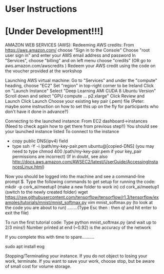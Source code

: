 # User Instructions 


# [Under Development!!!]

AMAZON WEB SERVICES (AWS):
Redeeming AWS credits:
From https://aws.amazon.com/ choose "Sign in to the Console"
Choose "root user sign in" and enter your AWS email address and password
In "Services", choose "billing" and on left menu choose "credits"  (OR go to aws.amazon.com/awscredits )
Redeem your AWS credit using the code on the voucher provided at the workshop

Launching AWS virtual machine:
Go to "Services" and under the "compute" heading, choose "EC2"
Set "region" in top-right corner to be Ireland
Click on "Launch Instance"
Select "Deep Learning AMI CUDA 8 Ubuntu Version"
Scroll down and select "GPU compute ... p2.xlarge"
Click Review and Launch
Click Launch
Choose your existing key pair (.pem) file   (Peter: maybe some instruction on how to set this up on the fly for participants who don't have it done in advance?) 

Connecting to the launched instance:
From EC2 dashboard->instances  (Need to check again how to get there from previous step!!)
You should see your launched instance listed
To connect to the instance 
 - copy public DNS(ipv4) field
 - type ssh -Y -i /path/my-key-pair.pem ubuntu@[copied-DNS]
   (you may need to type chmod 400 /path/my-key-pair.pem if your key_pair permissions are incorrect) 
(If in doubt, see also http://docs.aws.amazon.com/AWSEC2/latest/UserGuide/AccessingInstancesLinux.html)

Now you should be logged into the machine and see a command-line prompt $.
Type the following commands to get setup for running the code:
mkdir -p cork_ai/meetup1   (make a new folder to work in) 
cd cork_ai/meetup1         (switch to the newly created folder)
wget https://raw.githubusercontent.com/tensorflow/tensorflow/r1.3/tensorflow/examples/tutorials/mnist/mnist_softmax.py
vim mnist_softmax.py  (to look at the code you are about to run)
 ........(Type Esc then : then q! and hit enter to exit the file)

To run the first tutorial code:
Type python mnist_softmax.py (and wait up to 2/3 mins!) 
Number printed at end (~0.92) is the accuracy of the network

If you complete this with time to spare.......... 

sudo apt install eog


Stopping/Terminating your instance.
If you do not object to losing your work, terminate.
If you want to save your work, choose stop, but be aware of small cost for volume storage.

